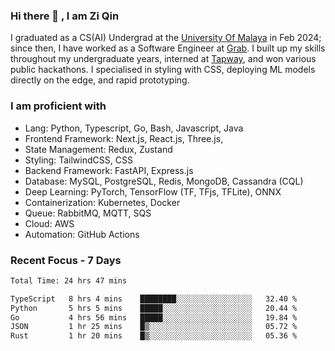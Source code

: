 <!-- <img height="180rem" width="100%" src="https://github.com/ziqinyeow/ziqinyeow/blob/main/header.png?raw=true" /> -->

### Hi there 👋 , I am Zi Qin
<!-- ![visitors](https://visitor-badge.glitch.me/badge?page_id=page.id) -->

I graduated as a CS(AI) Undergrad at the [University Of Malaya](https://www.um.edu.my/) in Feb 2024; since then, I have worked as a Software Engineer at [Grab](https://www.grab.com/my/). I built up my skills throughout my undergraduate years, interned at [Tapway](https://gotapway.com/), and won various public hackathons. I specialised in styling with CSS, deploying ML models directly on the edge, and rapid prototyping.

### I am proficient with

- Lang: Python, Typescript, Go, Bash, Javascript, Java
- Frontend Framework: Next.js, React.js, Three.js,
- State Management: Redux, Zustand
- Styling: TailwindCSS, CSS
- Backend Framework: FastAPI, Express.js
- Database: MySQL, PostgreSQL, Redis, MongoDB, Cassandra (CQL)
- Deep Learning: PyTorch, TensorFlow (TF, TFjs, TFLite), ONNX
- Containerization: Kubernetes, Docker
- Queue: RabbitMQ, MQTT, SQS
- Cloud: AWS
- Automation: GitHub Actions

### Recent Focus - 7 Days
<!--START_SECTION:waka-->

```txt
Total Time: 24 hrs 47 mins

TypeScript   8 hrs 4 mins    ████████░░░░░░░░░░░░░░░░░   32.40 %
Python       5 hrs 5 mins    █████░░░░░░░░░░░░░░░░░░░░   20.44 %
Go           4 hrs 56 mins   █████░░░░░░░░░░░░░░░░░░░░   19.84 %
JSON         1 hr 25 mins    █▒░░░░░░░░░░░░░░░░░░░░░░░   05.72 %
Rust         1 hr 20 mins    █▒░░░░░░░░░░░░░░░░░░░░░░░   05.36 %
```

<!--END_SECTION:waka-->

<!--![Leetcode Stats](https://leetcard.jacoblin.cool/ziqinyeow?ext=heatmap&theme=light,nord&width=1200&height=400)-->
